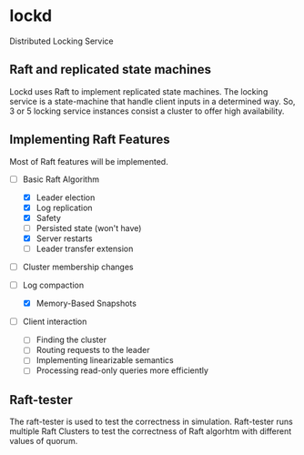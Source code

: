 # lockd
Distributed Locking Service

## Raft and replicated state machines
Lockd uses Raft to implement replicated state machines. 
The locking service is a state-machine that handle client inputs in a determined way. 
So, 3 or 5 locking service instances consist a cluster to offer high availability. 

## Implementing Raft Features

Most of Raft features will be implemented. 

- [ ] Basic Raft Algorithm
    - [x] Leader election
    - [x] Log replication
    - [x] Safety
    - [ ] Persisted state (won't have)
    - [x] Server restarts
    - [ ] Leader transfer extension
    
- [ ] Cluster membership changes

- [ ] Log compaction
    - [x] Memory-Based Snapshots

- [ ] Client interaction
    - [ ] Finding the cluster
    - [ ] Routing requests to the leader
    - [ ] Implementing linearizable semantics
    - [ ] Processing read-only queries more efficiently

## Raft-tester
The raft-tester is used to test the correctness in simulation. 
Raft-tester runs multiple Raft Clusters to test the correctness of Raft algorhtm
with different values of quorum. 
